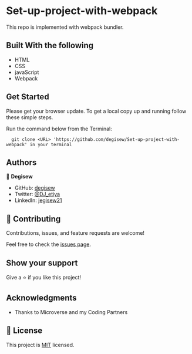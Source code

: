 # Set-up-project-with-webpack
This repo is implemented with webpack bundler.
## Built With the following

- HTML
- CSS
- javaScript
- Webpack

## Get Started

Please get your browser update.
To get a local copy up and running follow these simple steps.

Run the command below from the Terminal:

      git clone <URL> 'https://github.com/degisew/Set-up-project-with-webpack' in your terminal
      
## Authors

👤 **Degisew**
- GitHub: [degisew](https://github.com/degisew)
- Twitter: [@DJ_etiya](https://twitter.com/@DJ_etiya)
- LinkedIn: [jegisew21](https://www.linkedin.com/in/degisew-mengist-390098219)

## 🤝 Contributing

Contributions, issues, and feature requests are welcome!

Feel free to check the [issues page](https://github.com/degisew/Set-up-project-with-webpack/issues).

## Show your support

Give a ⭐ if you like this project!

## Acknowledgments

- Thanks to Microverse and my Coding Partners

## 📝 License

This project is [MIT](./MIT.md) licensed.
